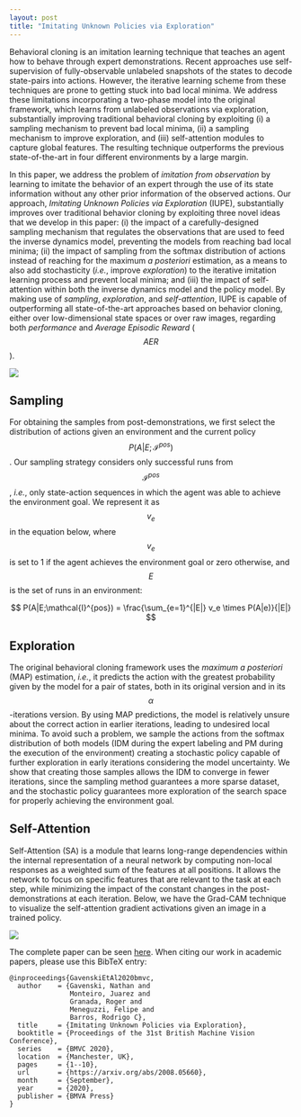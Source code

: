 ```yaml
---
layout: post
title: "Imitating Unknown Policies via Exploration"
---
```


Behavioral cloning is an imitation learning technique that teaches an agent how to behave through expert demonstrations. Recent approaches use self-supervision of fully-observable unlabeled snapshots of the states to decode state-pairs into actions. However, the iterative learning scheme from these techniques are prone to getting stuck into bad local minima. We address these limitations incorporating a two-phase model into the original framework, which learns from unlabeled observations via exploration, substantially improving traditional behavioral cloning by exploiting (i) a sampling mechanism to prevent bad local minima, (ii) a sampling mechanism to improve exploration, and (iii) self-attention modules to capture global features. The resulting technique outperforms the previous state-of-the-art in four different environments by a large margin. 

In this paper, we address the problem of *imitation from observation* by learning to imitate the behavior of an expert through the use of its state information without any other prior information of the observed actions. Our approach, *Imitating Unknown Policies via Exploration* (IUPE), substantially improves over traditional behavior cloning by exploiting three novel ideas that we develop in this paper: (i) the impact of a carefully-designed sampling mechanism that regulates the observations that are used to feed the inverse dynamics model, preventing the models from reaching bad local minima; (ii) the impact of sampling from the softmax distribution of actions instead of reaching for the maximum *a posteriori* estimation, as a means to also add stochasticity (*i.e.*, improve *exploration*) to the iterative imitation learning process and prevent local minima; and (iii) the impact of self-attention within both the inverse dynamics model and the policy model. By making use of *sampling*, *exploration*, and *self-attention*, IUPE is capable of outperforming all state-of-the-art approaches based on behavior cloning, either over low-dimensional state spaces or over raw images, regarding both *performance* and *Average Episodic Reward* ($$AER$$).

<img src="https://raw.githubusercontent.com/rogergranada/rogergranada.github.io/master/images/pipeline_iupe.svg"/>

## Sampling

For obtaining the samples from post-demonstrations, we first select the distribution of actions given an environment and the current policy $$P(A|E;\mathcal{I}^{pos})$$.
Our sampling strategy considers only successful runs from $$\mathcal{I}^{pos}$$, *i.e.*, only state-action sequences in which the agent was able to achieve the environment goal.
We represent it as $$v_e$$ in the equation below, where $$v_e$$ is set to 1 if the agent achieves the environment goal or zero otherwise, and $$E$$ is the set of runs in an environment:

$$
P(A|E;\mathcal{I}^{pos}) = \frac{\sum_{e=1}^{|E|} v_e \times  P(A|e)}{|E|}
$$

## Exploration

The original behavioral cloning framework uses the *maximum a posteriori* (MAP) estimation, *i.e.*, it predicts the action with the greatest probability given by the model for a pair of states, both in its original version and in its $$\alpha$$-iterations version. By using MAP predictions, the model is relatively unsure about the correct action in earlier iterations, leading to undesired local minima. To avoid such a problem, we sample the actions from the softmax distribution of both models (IDM during the expert labeling and PM during the execution of the environment) creating a stochastic policy capable of further exploration in early iterations considering the model uncertainty. We show that creating those samples allows the IDM to converge in fewer iterations, since the sampling method guarantees a more sparse dataset, and the stochastic policy guarantees more exploration of the search space for properly achieving the environment goal.

## Self-Attention

Self-Attention (SA) is a module that learns long-range dependencies within the internal representation of a neural network by computing non-local responses as a weighted sum of the features at all positions. It allows the network to focus on specific features that are relevant to the task at each step, while minimizing the impact of the constant changes in the post-demonstrations at each iteration. Below, we have the Grad-CAM technique to visualize the self-attention gradient activations given an image in a trained policy.

<img src="https://raw.githubusercontent.com/rogergranada/rogergranada.github.io/master/images/attention.svg"/>

The complete paper can be seen [here](https://arxiv.org/abs/2008.05660). When citing our work in academic papers, please use this BibTeX entry:

```
@inproceedings{GavenskiEtAl2020bmvc,
  author    = {Gavenski, Nathan and
               Monteiro, Juarez and 
               Granada, Roger and 
               Meneguzzi, Felipe and 
               Barros, Rodrigo C},
  title     = {Imitating Unknown Policies via Exploration},
  booktitle = {Proceedings of the 31st British Machine Vision Conference},
  series    = {BMVC 2020},
  location  = {Manchester, UK},
  pages     = {1--10},
  url       = {https://arxiv.org/abs/2008.05660},
  month     = {September},
  year      = {2020},
  publisher = {BMVA Press}
}
```



